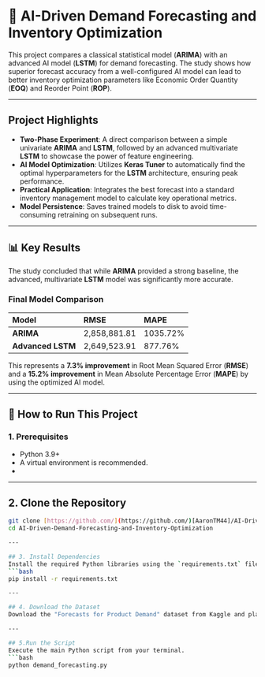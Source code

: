 # 🤖 AI-Driven Demand Forecasting and Inventory Optimization

This project compares a classical statistical model (**ARIMA**) with an advanced AI model (**LSTM**) for demand forecasting. The study shows how superior forecast accuracy from a well-configured AI model can lead to better inventory optimization parameters like Economic Order Quantity (**EOQ**) and Reorder Point (**ROP**).



---

## Project Highlights

* **Two-Phase Experiment**: A direct comparison between a simple univariate **ARIMA** and **LSTM**, followed by an advanced multivariate **LSTM** to showcase the power of feature engineering.
* **AI Model Optimization**: Utilizes **Keras Tuner** to automatically find the optimal hyperparameters for the **LSTM** architecture, ensuring peak performance.
* **Practical Application**: Integrates the best forecast into a standard inventory management model to calculate key operational metrics.
* **Model Persistence**: Saves trained models to disk to avoid time-consuming retraining on subsequent runs.

---

## 📊 Key Results

The study concluded that while **ARIMA** provided a strong baseline, the advanced, multivariate **LSTM** model was significantly more accurate.

### Final Model Comparison

| Model           | RMSE           | MAPE      |
| :-------------- | :------------- | :-------- |
| **ARIMA** | 2,858,881.81   | 1035.72%  |
| **Advanced LSTM** | 2,649,523.91   | 877.76%   |

This represents a **7.3% improvement** in Root Mean Squared Error (**RMSE**) and a **15.2% improvement** in Mean Absolute Percentage Error (**MAPE**) by using the optimized AI model.

---

## 🚀 How to Run This Project

### 1. Prerequisites
* Python 3.9+
* A virtual environment is recommended.
* 
---

## 2. Clone the Repository
```bash
git clone [https://github.com/](https://github.com/)[AaronTM44]/AI-Driven-Demand-Forecasting-and-Inventory-Optimization.git
cd AI-Driven-Demand-Forecasting-and-Inventory-Optimization

---

## 3. Install Dependencies
Install the required Python libraries using the `requirements.txt` file.
```bash
pip install -r requirements.txt

---

## 4. Download the Dataset
Download the "Forecasts for Product Demand" dataset from Kaggle and place the Historical Product Demand.csv file in the root of the project directory.

---

## 5.Run the Script
Execute the main Python script from your terminal.
```bash
python demand_forecasting.py
